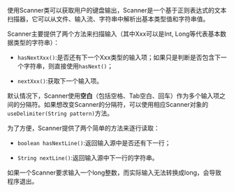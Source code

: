 使用Scanner类可以获取用户的键盘输出，Scanner是一个基于正则表达式的文本扫描器，它可以从文件、输入流、字符串中解析出基本类型值和字符串值。

Scanner主要提供了两个方法来扫描输入（其中Xxx可以是Int, Long等代表基本数据类型的字符串）：

- `hasNextXxx()`:是否还有下一个Xxx类型的输入项；如果只是判断是否包含下一个字符串，则直接使用`hasNext()`；

- `nextXxx()`:获取下一个输入项。

默认情况下，Scanner使用**空白**（包括空格、Tab空白、回车）作为多个输入项之间的分隔符。如果想改变Scanner的分隔符，可以使用相应Scanner对象的`useDelimiter(String pattern)`方法。

为了方便，Scanner提供了两个简单的方法来逐行读取：

- `boolean hasNextLine()`:返回输入源中是否还有下一行；

- `String nextLine()`:返回输入源中下一行的字符串。

如果一个Scanner要求输入一个long整数，而实际输入无法转换成long，会导致程序退出。

### 